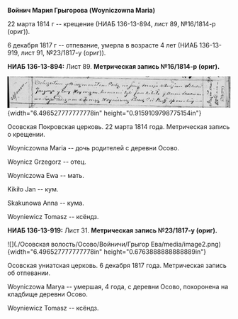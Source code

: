 **Войнич Мария Грыгорова (Woyniczowna Maria)**

22 марта 1814 г -- крещение (НИАБ 136-13-894, лист 89, №16/1814-р
(ориг)).

6 декабря 1817 г -- отпевание, умерла в возрасте 4 лет (НИАБ 136-13-919,
лист 91, №23/1817-у (ориг)).

**НИАБ 136-13-894:** Лист 89. **Метрическая запись №16/1814-р (ориг).**

![](./media/a7555f2708b68c69e2d59d210c4568554b8ae03f.png){width="6.496527777777778in"
height="0.9159109798775154in"}

Осовская Покровская церковь. 22 марта 1814 года. Метрическая запись о
крещении.

Woyniczowna Maria -- дочь родителей с деревни Осовo.

Woynicz Grzegorz -- отец.

Woyniczowa Ewa -- мать.

Kikiło Jan -- кум.

Skakunowa Anna -- кума.

Woyniewicz Tomasz -- ксёндз.

**НИАБ 136-13-919:** Лист 31. **Метрическая запись №23/1817-у (ориг).**

![](./Осовская волость/Осово/Войничи/Грыгор Ева/media/image2.png){width="6.496527777777778in"
height="0.6763888888888889in"}

Осовская униатская церковь. 6 декабря 1817 года. Метрическая запись об
отпевании.

Woyniczowa Marya -- умершая, 4 года, с деревни Осово, похоронена на
кладбище деревни Осово.

Woyniewicz Tomasz -- ксёндз.
